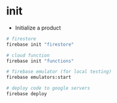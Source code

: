 # init

- Initialize a product

```sh
# firestore
firebase init "firestore"

# cloud function
firebase init "functions"

# firebase emulator (for local testing)
firebase emulators:start

# deploy code to google servers
firebase deploy
```

